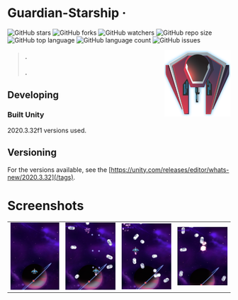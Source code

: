 # Guardian-Starship &middot; 

![GitHub stars](https://img.shields.io/github/stars/kaanks/Guardian-Starship?style=social) ![GitHub forks](https://img.shields.io/github/forks/kaanks/Guardian-Starship?style=social) ![GitHub watchers](https://img.shields.io/github/watchers/kaanks/Guardian-Starship?style=social) ![GitHub repo size](https://img.shields.io/github/repo-size/kaanks/Guardian-Starship?style=plastic) ![GitHub top language](https://img.shields.io/github/languages/top/kaanks/Guardian-Starship?style=plastic) ![GitHub language count](https://img.shields.io/github/languages/count/kaanks/Guardian-Starship?style=plastic) ![GitHub issues](https://img.shields.io/github/issues/kaanks/EndlessRoad) 
<!-- ![GitHub last commit](https://img.shields.io/github/last-commit/kaanks/Guardian-Starship?color=red&style=plastic) -->
 
 <img src="./guardian_img/Enemy_01.png" width="150"  align="right">

>#### .
>#### .


## Developing

### Built Unity
2020.3.32f1 versions used.

## Versioning

 For the versions available, see the [https://unity.com/releases/editor/whats-new/2020.3.32](/tags).


# Screenshots

<table>
   <tr>
      <td><img src="https://github.com/kaanks/Guardian-Starship/blob/main//guardian_img/guardian_1.png?raw=true"></td>
      <td><img src="https://github.com/kaanks/Guardian-Starship/blob/main//guardian_img/guardian_2.png?raw=true"></td>
      <td><img src="https://github.com/kaanks/Guardian-Starship/blob/main//guardian_img/guardian_3.png?raw=true"></td>
      <td><img src="https://github.com/kaanks/Guardian-Starship/blob/main//guardian_img/guardian_4.png?raw=true"></td>
   </tr>